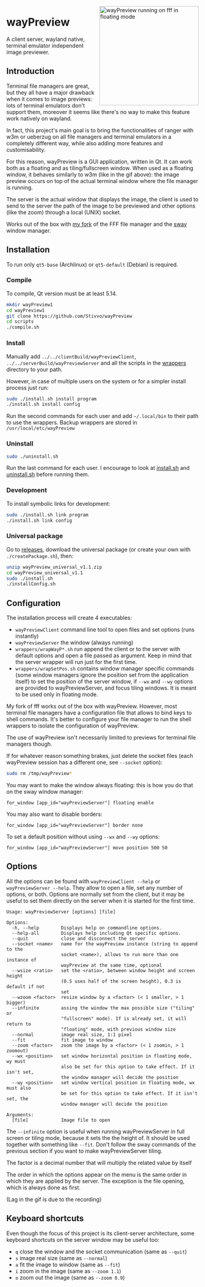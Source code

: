 <img src="fffWayPreview.gif" alt="wayPreview running on fff in floating mode"
height="260" align="right" style="margin-left: 1px; margin-bottom: 1px;"/>

# wayPreview

A client server, wayland native, terminal emulator independent image previewer.

## Introduction

Terminal file managers are great, but they all have a major drawback when it
comes to image previews: lots of terminal emulators don't support them, moreover
it seems like there's no way to make this feature work natively on wayland.

In fact, this project's main goal is to bring the functionalities of ranger with
w3m or ueberzug on all file managers and terminal emulators in a completely
different way, while also adding more features and customisability.

For this reason, wayPreview is a GUI application, written in Qt. It can work
both as a floating and as tiling/fullscreen window. When used as a floating
window, it behaves similarly to w3m (like in the gif above): the image preview
occurs on top of the actual terminal window where the file manager is running.

The server is the actual window that displays the image, the client is used to
send to the server the path of the image to be previewed and other options (like
the zoom) through a local (UNIX) socket.

Works out of the box with [my fork](https://github.com/Stivvo/fff) of the FFF
file manager and the [sway](https://github.com/swaywm/sway) window manager.

## Installation

To run only ``qt5-base`` (Archlinux) or ``qt5-default`` (Debian) is required.

### Compile

To compile, Qt version must be at least 5.14.

```bash
mkdir wayPreview1
cd wayPreview1
git clone https://github.com/Stivvo/wayPreview
cd scripts
./compile.sh
```

### Install

Manually add ``../../clientBuild/wayPreviewClient``,
``../../serverBuild/wayPreviewServer`` and all the scripts in the
[wrappers](wrappers) directory to your path.

However, in case of multiple users on the system or for a simpler install
process just run:

```bash
sudo ./install.sh install program
./install.sh install config
```

Run the second commands for each user and add ``~/.local/bin`` to their path to
use the wrappers. Backup wrappers are stored in ``/usr/local/etc/wayPreview``

### Uninstall

```bash
sudo ./uninstall.sh
```

Run the last command for each user. I encourage to look at
[install.sh](scripts/install.sh) and [uninstall.sh](scripts/uninstall.sh) before
running them.

### Development

To install symbolic links for development:

```bash
sudo ./install.sh link program
./install.sh link config
```

### Universal package

Go to [releases](https://github.com/Stivvo/wayPreview/releases), download the
universal package (or create your own with ``./createPackage.sh``), then:

```bash
unzip wayPreview_universal_v1.1.zip
cd wayPreview_universal_v1.1
sudo ./install.sh
./installConfig.sh
```

## Configuration

The installation process will create 4 executables:

* ``wayPreviewClient`` command line tool to open files and set options (runs
    instantly)
* ``wayPreviewServer`` the window (always running)
* ``wrappers/wrapWayP*.sh`` run append the client or to the server with
    default options and open a file passed as argument. Keep in mind that the
    server wrapper will run just for the first time.
* ``wrappers/wrapSetPos.sh`` contains window manager specific commands (some
    window managers ignore the position set from the application itself) to set
    the position of the server window, if ``--wx`` and ``--wy`` options are
    provided to wayPreviewServer, and focus tiling windows. It is meant to be
    used only in floating mode.

My fork of fff works out of the box with wayPreview. However, most terminal file
managers have a configuration file that allows to bind keys to shell commands.
It's better to configure your file manager to run the shell wrappers to isolate
the configuration of wayPreview.

The use of wayPreview isn't necessarily limited to previews for terminal file
managers though.

If for whatever reason something brakes, just delete the socket files (each
wayPreview session has a different one, see ``--socket`` option):

```bash
sudo rm /tmp/wayPreview*
```

You may want to make the window always floating: this is how you do that on the
sway window manager:

```
for_window [app_id="wayPreviewServer"] floating enable
```

You may also want to disable borders:

```
for_window [app_id="wayPreviewServer"] border none
```

To set a default position without using ``--wx`` and ``--wy`` options:

```
for_window [app_id="wayPreviewServer"] move position 500 50
```

## Options

All the options can be found with ``wayPreviewClient --help`` or
``wayPreviewServer --help``. They allow to open a file, set any number of
options, or both. Options are normally set from the client, but it may be useful
to set them directly on the server when it is started for the first time.

```
Usage: wayPreviewServer [options] [file]

Options:
  -h, --help        Displays help on commandline options.
  --help-all        Displays help including Qt specific options.
  --quit            close and disconnect the server
  --socket <name>   name for the wayPreview instance (string to append to the
                    socket <name>), allows to run more than one instance of
                    wayPreview at the same time, optional
  --wsize <ratio>   set the <ratio>, between window height and screen height
                    (0.5 uses half of the screen height), 0.3 is default if not
                    set
  --wzoom <factor>  resize window by a <factor> (< 1 smaller, > 1 bigger)
  --infinite        assing the window the max possible size ("tiling" or
                    "fullscreen" mode). If is already set, it will return to
                    "floating" mode, with previous window size
  --normal          image real size, 1:1 pixel
  --fit             fit image to window
  --zoom <factor>   zoom the image by a <factor> (< 1 zoomin, > 1 zoomout)
  --wx <position>   set window horizontal position in floating mode, wy must
                    also be set for this option to take effect. If it isn't set,
                    the window manager will decide the position
  --wy <position>   set window vertical position in floating mode, wx must also
                    be set for this option to take effect. If it isn't set, the
                    window manager will decide the position

Arguments:
  [file]            Image file to open
```

The ``--infinite`` option is useful when running wayPreviewServer in full screen
or tiling mode, because it sets the the height of. It should be used together
with something like ``--fit``. Don't follow the sway commands of the previous
section if you want to make wayPreviewServer tiling.

The factor is a decimal number that will multiply the related value by itself

The order in which the options appear on the menu is the same order in which
they are applied by the server. The exception is the file opening, which is
always done as first.

(Lag in the gif is due to the recording)

## Keyboard shortcuts

Even though the focus of this project is its client-server architecture, some
keyboard shortcuts on the server window may be useful too:

+ ``q`` close the window and the socket communication (same as ``--quit``)
+ ``s`` image real size (same as ``--normal``)
+ ``a`` fit the image to window (same as ``--fit``)
+ ``i`` zoom in the image (same as ``--zoom 1.1``)
+ ``o`` zoom out the image (same as ``--zoom 0.9``)
